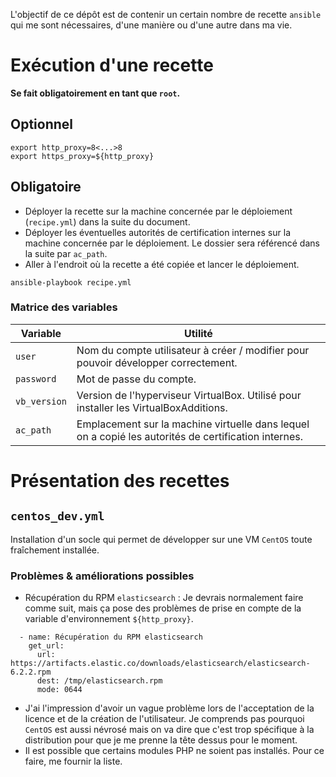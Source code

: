 L'objectif de ce dépôt est de contenir un certain nombre de recette `ansible` qui me sont nécessaires, d'une manière ou d'une autre dans ma vie.

# Exécution d'une recette
**Se fait obligatoirement en tant que `root`.**

## Optionnel
```
export http_proxy=8<...>8
export https_proxy=${http_proxy}
```

## Obligatoire
  * Déployer la recette sur la machine concernée par le déploiement (`recipe.yml`) dans la suite du document.
  * Déployer les éventuelles autorités de certification internes sur la machine concernée par le déploiement. Le dossier sera référencé dans la suite par `ac_path`.
  * Aller à l'endroit où la recette a été copiée et lancer le déploiement.
```
ansible-playbook recipe.yml
```

### Matrice des variables
Variable | Utilité
---------|---------
`user` | Nom du compte utilisateur à créer / modifier pour pouvoir développer correctement.
`password` | Mot de passe du compte.
`vb_version` | Version de l'hyperviseur VirtualBox. Utilisé pour installer les VirtualBoxAdditions.
`ac_path` | Emplacement sur la machine virtuelle dans lequel on a copié les autorités de certification internes.


# Présentation des recettes
## `centos_dev.yml`
Installation d'un socle qui permet de développer sur une VM `CentOS` toute fraîchement installée.
### Problèmes & améliorations possibles
  * Récupération du RPM `elasticsearch` : Je devrais normalement faire comme suit, mais ça pose des problèmes de prise en compte de la variable d'environnement `${http_proxy}`.

```
  - name: Récupération du RPM elasticsearch
    get_url:
      url: https://artifacts.elastic.co/downloads/elasticsearch/elasticsearch-6.2.2.rpm
      dest: /tmp/elasticsearch.rpm
      mode: 0644
```

  * J'ai l'impression d'avoir un vague problème lors de l'acceptation de la licence et de la création de l'utilisateur. Je comprends pas pourquoi `CentOS` est aussi névrosé mais on va dire que c'est trop spécifique à la distribution pour que je me prenne la tête dessus pour le moment.
  * Il est possible que certains modules PHP ne soient pas installés. Pour ce faire, me fournir la liste.
